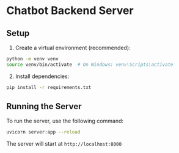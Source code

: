 # Chatbot Backend Server

## Setup

1. Create a virtual environment (recommended):
```bash
python -m venv venv
source venv/bin/activate  # On Windows: venv\Scripts\activate
```

2. Install dependencies:
```bash
pip install -r requirements.txt
```

## Running the Server

To run the server, use the following command:
```bash
uvicorn server:app --reload
```

The server will start at `http://localhost:8000`

